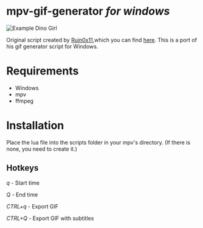 # mpv-gif-generator *for windows*

![Example Dino Girl](https://i.imgur.com/ba9VpDe.gif)

Original script created by [Ruin0x11](https://github.com/Ruin0x11),which you can find [here](https://gist.github.com/Ruin0x11/8fae0a9341b41015935f76f913b28d2a).
This is a port of his gif generator script for Windows.

# Requirements 
- Windows
 - mpv
 - ffmpeg
 
# Installation
Place the lua file into the scripts folder in your mpv's directory. (If there is none, you need to create it.)

## Hotkeys

*q* - Start time

*Q* - End time

*CTRL+q* - Export GIF

*CTRL+Q* - Export GIF with subtitles
